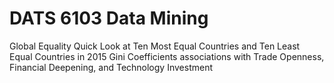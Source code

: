 # DATS 6103 Data Mining
Global Equality
Quick Look at Ten Most Equal Countries and Ten Least Equal Countries in 2015
Gini Coefficients associations with Trade Openness, Financial Deepening, and Technology Investment

